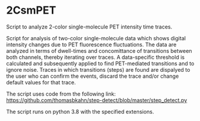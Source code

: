 # 2CsmPET
Script to analyze 2-color single-molecule PET intensity time traces.

Script for analysis of two-color single-molecule data which shows digital intensity
changes due to PET fluorescence fluctuations. The data are analyzed
in terms of dwell-times and concomittance of transitions between both
channels, thereby iterating over traces. A data-specific threshold is calculated
and subsequently applied to find PET-mediated transitions and to ignore noise.
Traces in which transitions (steps) are found are dispalyed to the user who can
confirm the events, discard the trace and/or change default values for
that trace.

The script uses code from the following link:
https://github.com/thomasbkahn/step-detect/blob/master/step_detect.py 

The script runs on python 3.8 with the specified extensions.
